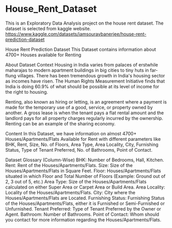 # House_Rent_Dataset
This is an Exploratory Data Analysis project on the house rent dataset. The dataset is selected from kaggle website. https://www.kaggle.com/datasets/iamsouravbanerjee/house-rent-prediction-dataset

House Rent Prediction Dataset
This Dataset contains information about 4700+ Houses available for Renting

About Dataset
Context
Housing in India varies from palaces of erstwhile maharajas to modern apartment buildings in big cities to tiny huts in far-flung villages. There has been tremendous growth in India's housing sector as incomes have risen. The Human Rights Measurement Initiative finds that India is doing 60.9% of what should be possible at its level of income for the right to housing.

Renting, also known as hiring or letting, is an agreement where a payment is made for the temporary use of a good, service, or property owned by another. A gross lease is when the tenant pays a flat rental amount and the landlord pays for all property charges regularly incurred by the ownership. Renting can be an example of the sharing economy.

Content
In this Dataset, we have information on almost 4700+ Houses/Apartments/Flats Available for Rent with different parameters like BHK, Rent, Size, No. of Floors, Area Type, Area Locality, City, Furnishing Status, Type of Tenant Preferred, No. of Bathrooms, Point of Contact.

Dataset Glossary (Column-Wise)
BHK: Number of Bedrooms, Hall, Kitchen.
Rent: Rent of the Houses/Apartments/Flats.
Size: Size of the Houses/Apartments/Flats in Square Feet.
Floor: Houses/Apartments/Flats situated in which Floor and Total Number of Floors (Example: Ground out of 2, 3 out of 5, etc.)
Area Type: Size of the Houses/Apartments/Flats calculated on either Super Area or Carpet Area or Build Area.
Area Locality: Locality of the Houses/Apartments/Flats.
City: City where the Houses/Apartments/Flats are Located.
Furnishing Status: Furnishing Status of the Houses/Apartments/Flats, either it is Furnished or Semi-Furnished or Unfurnished.
Tenant Preferred: Type of Tenant Preferred by the Owner or Agent.
Bathroom: Number of Bathrooms.
Point of Contact: Whom should you contact for more information regarding the Houses/Apartments/Flats.
